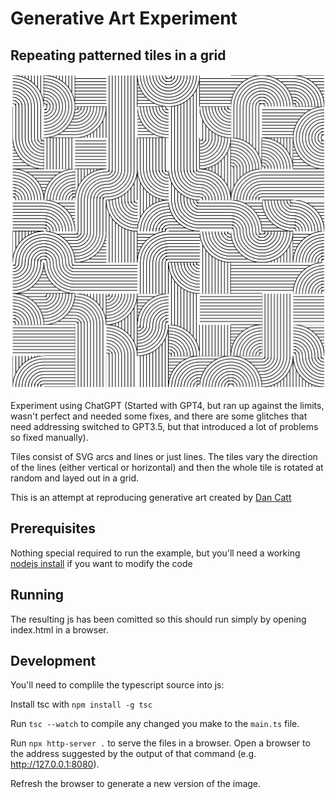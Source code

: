 # Generative Art Experiment
## Repeating patterned tiles in a grid

![Example Image](https://github.com/MarkJB/patterned-grid/blob/master/images/mostly-working-example-001.png)

Experiment using ChatGPT (Started with GPT4, but ran up against the limits, wasn't perfect and needed some fixes, and there are some glitches that need addressing switched to GPT3.5, but that introduced a lot of problems so fixed manually).

Tiles consist of SVG arcs and lines or just lines. The tiles vary the direction of the lines (either vertical or horizontal) and then the whole tile is rotated at random and layed out in a grid.

This is an attempt at reproducing generative art created by [Dan Catt](https://github.com/revdancatt)

## Prerequisites

Nothing special required to run the example, but you'll need a working [nodejs install](https://nodejs.org/en) if you want to modify the code

## Running

The resulting js has been comitted so this should run simply by opening index.html in a browser.

## Development

You'll need to complile the typescript source into js:

Install tsc with `npm install -g tsc`

Run `tsc --watch` to compile any changed you make to the `main.ts` file.

Run `npx http-server .` to serve the files in a browser. Open a browser to the address suggested by the output of that command (e.g. http://127.0.0.1:8080). 

Refresh the browser to generate a new version of the image.
